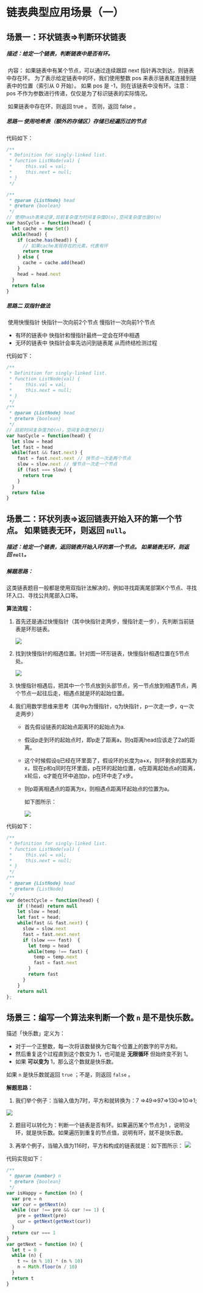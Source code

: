 # 链表典型应用场景（一）

## 场景一：环状链表=>判断环状链表

##### 描述：给定一个链表，判断链表中是否有环。

​	内容： 如果链表中有某个节点，可以通过连续跟踪 next 指针再次到达，则链表中存在环。 为了表示给定链表中的环，我们使用整数 pos 来表示链表尾连接到链表中的位置（索引从 0 开始）。 如果 pos 是 -1，则在该链表中没有环。注意：pos 不作为参数进行传递，仅仅是为了标识链表的实际情况。

​	如果链表中存在环，则返回 true 。 否则，返回 false 。

##### 思路一 使用哈希表（额外的存储区）存储已经遍历过的节点    

代码如下：

```javascript
/**
 * Definition for singly-linked list.
 * function ListNode(val) {
 *     this.val = val;
 *     this.next = null;
 * }
 */

/**
 * @param {ListNode} head
 * @return {boolean}
 */
// 使用hash表来记录,目前复杂度为时间复杂度O(n),空间复杂度也是O(n)
var hasCycle = function(head) {
  let cache = new Set()
  while(head) {
    if (cache.has(head)) {
      // 如果cache发现存在的元素，代表有环
      return true 
    } else {
      cache = cache.add(head)
    }
    head = head.next
  }
  return false
}
```

##### 思路二 双指针做法    

​	使用快慢指针 快指针一次向前2个节点 慢指针一次向前1个节点 

- 有环的链表中 快指针和慢指针最终一定会在环中相遇 
- 无环的链表中 快指针会率先访问到链表尾 从而终结检测过程    

代码如下：

```javascript
/**
 * Definition for singly-linked list.
 * function ListNode(val) {
 *     this.val = val;
 *     this.next = null;
 * }
 */
/**
 * @param {ListNode} head
 * @return {boolean}
 */
// 目前时间复杂度为O(n)，空间复杂度为O(1)
var hasCycle = function(head) {
  let slow = head
  let fast = head
  while(fast && fast.next) {
    fast = fast.next.next // 快节点一次走两个节点
    slow = slow.next // 慢节点一次走一个节点
    if (fast === slow) {
      return true
    }
  }
  return false
}
```

## 场景二：环状列表=>返回链表开始入环的第一个节点。 如果链表无环，则返回 `null`。 

##### 描述：给定一个链表，返回链表开始入环的第一个节点。 如果链表无环，则返回 `null`。 

##### 解题思路：

​	这类链表题目一般都是使用双指针法解决的，例如寻找距离尾部第K个节点、寻找环入口、寻找公共尾部入口等。 

**算法流程：**

1. 首先还是通过快慢指针（其中快指针走两步，慢指针走一步），先判断当前链表是环形链表。

    ![](../../images/arithmetic/chain1.png)

2. 找到快慢指针的相遇位置。针对图一环形链表，快慢指针相遇位置在5节点处。

    ![](../../images/arithmetic/chain2.png)

3. 快慢指针相遇后，把其中一个节点放到头部节点，另一节点放到相遇节点，两个节点一起往后走，相遇点就是环的起始位置。

4. 我们用数学思维来思考（其中p为慢指针，q为快指针，p一次走一步，q一次走两步）

   - 首先假设链表的起始点距离环的起始点为a.

   - 假设p走到环的起始点时，即p走了距离a，则q距离head应该走了2a的距离。

   - 这个时候假设q已经在环里面了，假设环的长度为a+x，则环剩余的距离为x，现在p和q同时在环里面，p在环的起始位置，q在距离起始点a的距离，x轮后，q才能在环中追加p，p在环中走了x步。

   - 则p距离相遇点的距离为x，则相遇点距离环起始点的位置为a。

     如下图所示：

     ![](../../images/arithmetic/chain3.png)
   

代码如下：

```javascript
/**
 * Definition for singly-linked list.
 * function ListNode(val) {
 *     this.val = val;
 *     this.next = null;
 * }
 */
/**
 * @param {ListNode} head
 * @return {ListNode}
 */
var detectCycle = function(head) {
    if (!head) return null
    let slow = head;
    let fast = head;
    while(fast && fast.next) {
      slow = slow.next
      fast = fast.next.next
      if (slow === fast)  {
        let temp = head
        while(temp !== fast) {
          temp = temp.next
          fast = fast.next
        }
        return fast
      }
    }
    return null
};
```

## 场景三：编写一个算法来判断一个数 `n` 是不是快乐数。 

描述「快乐数」定义为：

- 对于一个正整数，每一次将该数替换为它每个位置上的数字的平方和。
- 然后重复这个过程直到这个数变为 1，也可能是 **无限循环** 但始终变不到 1。
- 如果 **可以变为**  1，那么这个数就是快乐数。

如果 `n` 是快乐数就返回 `true` ；不是，则返回 `false` 。

**解题思路：**

1. 我们举个例子：当输入值为7时，平方和就转换为：7 =>49=>97=>130=>10=>1;

  ![](../../images/arithmetic/202_fig1.png)

2. 题目可以转化为：判断一个链表是否有环。如果遍历某个节点为1 ，说明没环，就是快乐数。如果遍历到重复的节点值，说明有环，就不是快乐数。

3. 再举个例子，当输入值为116时，平方和构成的链表就是：如下图所示：
   ![](../../images/arithmetic/202_fig2.png)

代码实现如下：

```javascript
/**
 * @param {number} n
 * @return {boolean}
 */
var isHappy = function (n) {
  var pre = n
  var cur = getNext(n)
  while (cur !== pre && cur !== 1) {
    pre = getNext(pre)
    cur = getNext(getNext(cur))
  }
  return cur === 1
}
var getNext = function (n) {
  let t = 0
  while (n) {
    t += (n % 10) * (n % 10)
    n = Math.floor(n / 10)
  }
  return t
}
```

